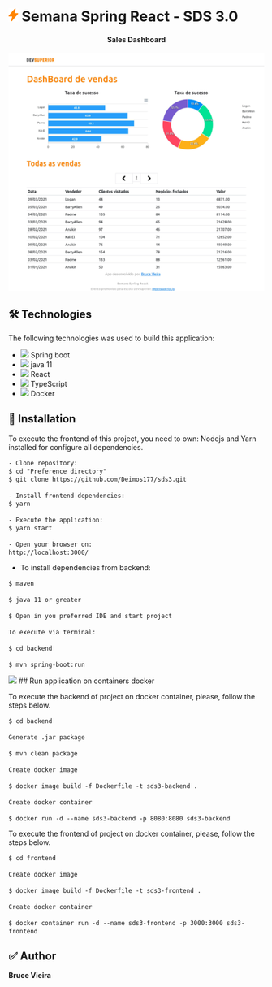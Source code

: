 # ![DevSuperior logo](https://raw.githubusercontent.com/devsuperior/bds-assets/main/ds/devsuperior-logo-small.png) Semana Spring React - SDS 3.0

<h4 align="center">Sales Dashboard</h4>
<p align="center">
  <img  src="./frontend/src/assets/img/ds-vendas.png" width="700">
</p>

## 🛠 Technologies

The following technologies was used to build this application:

- <img src="https://img.icons8.com/color/25/000000/spring-logo.png"/> Spring boot
- <img src="https://img.icons8.com/color/25/000000/java-coffee-cup-logo.png"/> java 11
- <img src="https://img.icons8.com/color/25/000000/react-native.png"/> React
- <img src="https://img.icons8.com/color/25/000000/typescript.png"/> TypeScript
- <img src="https://img.icons8.com/fluent/25/000000/docker.png"/> Docker

## 🎲 Installation

To execute the frontend of this project, you need to own: Nodejs and Yarn installed for configure all dependencies.

```shell
- Clone repository:
$ cd "Preference directory"
$ git clone https://github.com/Deimos177/sds3.git

- Install frontend dependencies:
$ yarn

- Execute the application:
$ yarn start

- Open your browser on:
http://localhost:3000/
```

- To install dependencies from backend:
```
$ maven 

$ java 11 or greater

$ Open in you preferred IDE and start project

To execute via terminal:

$ cd backend

$ mvn spring-boot:run
```
<div>
  <img src="https://img.icons8.com/fluent/50/000000/docker.png"/> ## Run application on containers docker 
</div>

To execute the backend of project on docker container, please, follow the steps below.
```
$ cd backend

Generate .jar package

$ mvn clean package

Create docker image

$ docker image build -f Dockerfile -t sds3-backend .

Create docker container

$ docker run -d --name sds3-backend -p 8080:8080 sds3-backend
```

To execute the frontend of project on docker container, please, follow the steps below.
```
$ cd frontend

Create docker image

$ docker image build -f Dockerfile -t sds3-frontend .

Create docker container

$ docker container run -d --name sds3-frontend -p 3000:3000 sds3-frontend
```

## ✅ Author

**Bruce Vieira**
